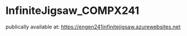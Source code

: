 # InfiniteJigsaw_COMPX241
publically available at:
https://engen241infinitejigsaw.azurewebsites.net

